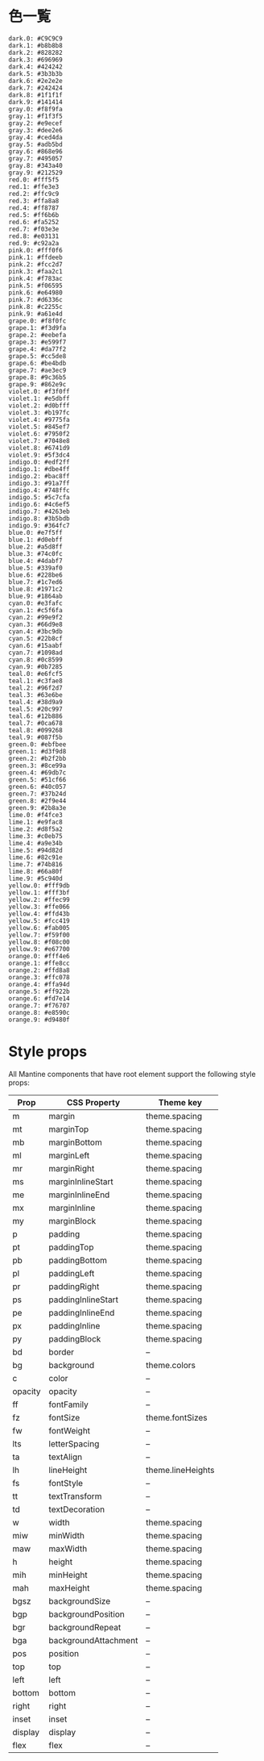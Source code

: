 # 色一覧

```
dark.0: #C9C9C9
dark.1: #b8b8b8
dark.2: #828282
dark.3: #696969
dark.4: #424242
dark.5: #3b3b3b
dark.6: #2e2e2e
dark.7: #242424
dark.8: #1f1f1f
dark.9: #141414
gray.0: #f8f9fa
gray.1: #f1f3f5
gray.2: #e9ecef
gray.3: #dee2e6
gray.4: #ced4da
gray.5: #adb5bd
gray.6: #868e96
gray.7: #495057
gray.8: #343a40
gray.9: #212529
red.0: #fff5f5
red.1: #ffe3e3
red.2: #ffc9c9
red.3: #ffa8a8
red.4: #ff8787
red.5: #ff6b6b
red.6: #fa5252
red.7: #f03e3e
red.8: #e03131
red.9: #c92a2a
pink.0: #fff0f6
pink.1: #ffdeeb
pink.2: #fcc2d7
pink.3: #faa2c1
pink.4: #f783ac
pink.5: #f06595
pink.6: #e64980
pink.7: #d6336c
pink.8: #c2255c
pink.9: #a61e4d
grape.0: #f8f0fc
grape.1: #f3d9fa
grape.2: #eebefa
grape.3: #e599f7
grape.4: #da77f2
grape.5: #cc5de8
grape.6: #be4bdb
grape.7: #ae3ec9
grape.8: #9c36b5
grape.9: #862e9c
violet.0: #f3f0ff
violet.1: #e5dbff
violet.2: #d0bfff
violet.3: #b197fc
violet.4: #9775fa
violet.5: #845ef7
violet.6: #7950f2
violet.7: #7048e8
violet.8: #6741d9
violet.9: #5f3dc4
indigo.0: #edf2ff
indigo.1: #dbe4ff
indigo.2: #bac8ff
indigo.3: #91a7ff
indigo.4: #748ffc
indigo.5: #5c7cfa
indigo.6: #4c6ef5
indigo.7: #4263eb
indigo.8: #3b5bdb
indigo.9: #364fc7
blue.0: #e7f5ff
blue.1: #d0ebff
blue.2: #a5d8ff
blue.3: #74c0fc
blue.4: #4dabf7
blue.5: #339af0
blue.6: #228be6
blue.7: #1c7ed6
blue.8: #1971c2
blue.9: #1864ab
cyan.0: #e3fafc
cyan.1: #c5f6fa
cyan.2: #99e9f2
cyan.3: #66d9e8
cyan.4: #3bc9db
cyan.5: #22b8cf
cyan.6: #15aabf
cyan.7: #1098ad
cyan.8: #0c8599
cyan.9: #0b7285
teal.0: #e6fcf5
teal.1: #c3fae8
teal.2: #96f2d7
teal.3: #63e6be
teal.4: #38d9a9
teal.5: #20c997
teal.6: #12b886
teal.7: #0ca678
teal.8: #099268
teal.9: #087f5b
green.0: #ebfbee
green.1: #d3f9d8
green.2: #b2f2bb
green.3: #8ce99a
green.4: #69db7c
green.5: #51cf66
green.6: #40c057
green.7: #37b24d
green.8: #2f9e44
green.9: #2b8a3e
lime.0: #f4fce3
lime.1: #e9fac8
lime.2: #d8f5a2
lime.3: #c0eb75
lime.4: #a9e34b
lime.5: #94d82d
lime.6: #82c91e
lime.7: #74b816
lime.8: #66a80f
lime.9: #5c940d
yellow.0: #fff9db
yellow.1: #fff3bf
yellow.2: #ffec99
yellow.3: #ffe066
yellow.4: #ffd43b
yellow.5: #fcc419
yellow.6: #fab005
yellow.7: #f59f00
yellow.8: #f08c00
yellow.9: #e67700
orange.0: #fff4e6
orange.1: #ffe8cc
orange.2: #ffd8a8
orange.3: #ffc078
orange.4: #ffa94d
orange.5: #ff922b
orange.6: #fd7e14
orange.7: #f76707
orange.8: #e8590c
orange.9: #d9480f
```

# Style props

All Mantine components that have root element support the following style props:

| Prop    | CSS Property         | Theme key         | 
| ------- | -------------------- | ----------------- | 
| m       | margin               | theme.spacing     | 
| mt      | marginTop            | theme.spacing     | 
| mb      | marginBottom         | theme.spacing     | 
| ml      | marginLeft           | theme.spacing     | 
| mr      | marginRight          | theme.spacing     | 
| ms      | marginInlineStart    | theme.spacing     | 
| me      | marginInlineEnd      | theme.spacing     | 
| mx      | marginInline         | theme.spacing     | 
| my      | marginBlock          | theme.spacing     | 
| p       | padding              | theme.spacing     | 
| pt      | paddingTop           | theme.spacing     | 
| pb      | paddingBottom        | theme.spacing     | 
| pl      | paddingLeft          | theme.spacing     | 
| pr      | paddingRight         | theme.spacing     | 
| ps      | paddingInlineStart   | theme.spacing     | 
| pe      | paddingInlineEnd     | theme.spacing     | 
| px      | paddingInline        | theme.spacing     | 
| py      | paddingBlock         | theme.spacing     | 
| bd      | border               | –                | 
| bg      | background           | theme.colors      | 
| c       | color                | –                | 
| opacity | opacity              | –                | 
| ff      | fontFamily           | –                | 
| fz      | fontSize             | theme.fontSizes   | 
| fw      | fontWeight           | –                | 
| lts     | letterSpacing        | –                | 
| ta      | textAlign            | –                | 
| lh      | lineHeight           | theme.lineHeights | 
| fs      | fontStyle            | –                | 
| tt      | textTransform        | –                | 
| td      | textDecoration       | –                | 
| w       | width                | theme.spacing     | 
| miw     | minWidth             | theme.spacing     | 
| maw     | maxWidth             | theme.spacing     | 
| h       | height               | theme.spacing     | 
| mih     | minHeight            | theme.spacing     | 
| mah     | maxHeight            | theme.spacing     | 
| bgsz    | backgroundSize       | –                | 
| bgp     | backgroundPosition   | –                | 
| bgr     | backgroundRepeat     | –                | 
| bga     | backgroundAttachment | –                | 
| pos     | position             | –                | 
| top     | top                  | –                | 
| left    | left                 | –                | 
| bottom  | bottom               | –                | 
| right   | right                | –                | 
| inset   | inset                | –                | 
| display | display              | –                | 
| flex    | flex                 | –                | 
